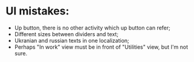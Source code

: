 # UI mistakes:
- Up button, there is no other activity which up button can refer;
- Different sizes between dividers and text;
- Ukranian and russian texts in one localization;
- Perhaps "In work" view must be in front of "Utilities" view, but I'm not sure.
